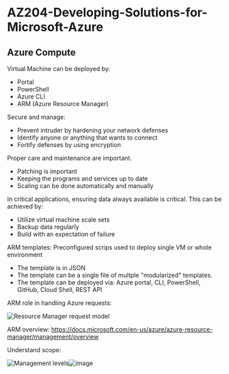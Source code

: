 # AZ204-Developing-Solutions-for-Microsoft-Azure

## Azure Compute

Virtual Machine can be deployed by:
- Portal
- PowerShell
- Azure CLI
- ARM (Azure Resource Manager)

Secure and manage:
- Prevent intruder by hardening your network defenses
- Identify anyone or anything that wants to connect
- Fortify defenses by using encryption

Proper care and maintenance are important.
- Patching is important
- Keeping the programs and services up to date
- Scaling can be done automatically and manually

In critical applications, ensuring data always available is critical. This can be achieved by:
- Utilize virtual machine scale sets
- Backup data regularly
- Build with an expectation of failure

ARM templates: Preconfigured scrips used to deploy single VM or whole environment
- The template is in JSON
- The template can be a single file of multple "modularized" templates.
- The template can be deployed via: Azure portal, CLI, PowerShell, GitHub, Cloud Shell, REST API

ARM role in handling Azure requests:

<img src="https://docs.microsoft.com/en-us/azure/azure-resource-manager/management/media/overview/consistent-management-layer.png" alt="Resource Manager request model"/>

ARM overview:
https://docs.microsoft.com/en-us/azure/azure-resource-manager/management/overview

Understand scope:

<img src="https://docs.microsoft.com/en-us/azure/azure-resource-manager/management/media/overview/scope-levels.png" alt="Management levels"/>![image](https://user-images.githubusercontent.com/79841341/147548057-3fe62ccf-d9f2-42ea-b698-eeab28007498.png)




